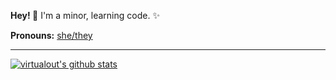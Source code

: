 **Hey! 👋** I'm a minor, learning code. ✨

**Pronouns:** [she/they](https://pronoun.is/she/:or/they)

-----

[![virtualout's github stats](https://github-readme-stats.vercel.app/api?username=virtualout&theme=github_dark&show_icons=true)](https://github.com/anuraghazra/github-readme-stats)
